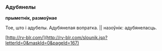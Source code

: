 ### Адубянелы
**прыметнік, размоўнае**

Тое, што і адубелы. Адубянелая вопратка. || назоўнік: адубянеласць.

<a rel="author">[http://rv-blr.com/](http://rv-blr.com/slounik.jsp?letterId=0&maskId=0&pageId=167)</a>
